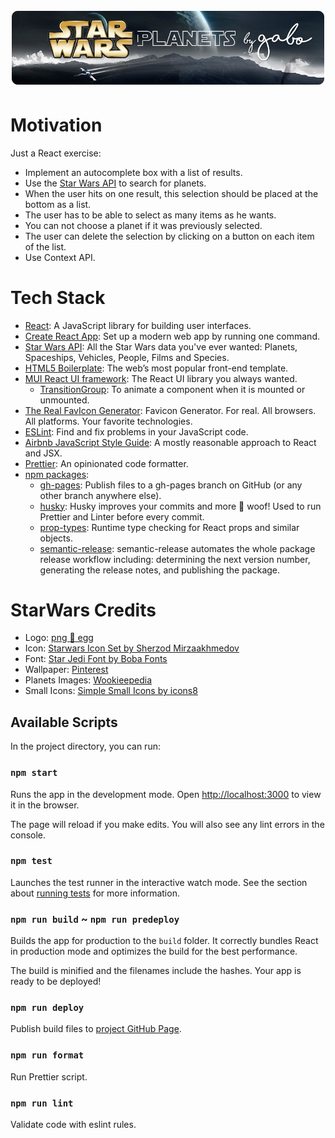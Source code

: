 <h1 align="center">
  <img src="assets/readme-header.png" alt="Bear Stone Smart Home" />
</h1>

# Motivation

Just a React exercise:

- Implement an autocomplete box with a list of results.
- Use the [Star Wars API](https://swapi.dev/) to search for planets.
- When the user hits on one result, this selection should be placed at
  the bottom as a list.
- The user has to be able to select as many items as he wants.
- You can not choose a planet if it was previously selected.
- The user can delete the selection by clicking on a button on each
  item of the list.
- Use Context API.

# Tech Stack

- [React](https://reactjs.org/): A JavaScript library for building user
  interfaces.
- [Create React App](https://github.com/facebook/create-react-app): Set
  up a modern web app by running one command.
- [Star Wars API](https://swapi.dev/): All the Star Wars data you've
  ever wanted: Planets, Spaceships, Vehicles, People, Films and Species.
- [HTML5 Boilerplate](https://html5boilerplate.com/): The web’s most
  popular front-end template.
- [MUI React UI framework](https://mui.com/): The React UI library you
  always wanted.
  - [TransitionGroup](https://mui.com/components/transitions/#transitiongroup):
    To animate a component when it is mounted or unmounted.
- [The Real FavIcon Generator](https://realfavicongenerator.net/):
  Favicon Generator. For real. All browsers. All platforms. Your
  favorite technologies.
- [ESLint](https://eslint.org/): Find and fix problems in your
  JavaScript code.
- [Airbnb JavaScript Style Guide](https://airbnb.io/javascript/react/):
  A mostly reasonable approach to React and JSX.
- [Prettier](https://prettier.io/): An opinionated code formatter.
- [npm packages](https://www.npmjs.com/):
  - [gh-pages](https://www.npmjs.com/package/gh-pages):
    Publish files to a gh-pages branch on GitHub (or any other branch
    anywhere else).
  - [husky](https://www.npmjs.com/package/husky):
    Husky improves your commits and more 🐶 woof! Used to run Prettier
    and Linter before every commit.
  - [prop-types](https://www.npmjs.com/package/prop-types):
    Runtime type checking for React props and similar objects.
  - [semantic-release](https://www.npmjs.com/package/semantic-release):
    semantic-release automates the whole package release workflow
    including: determining the next version number, generating the
    release notes, and publishing the package.

# StarWars Credits

- Logo: [png :egg: egg](https://www.pngegg.com/es/png-evbry)
- Icon: [Starwars Icon Set by Sherzod Mirzaakhmedov](https://dribbble.com/shots/3907212-Starwars-Icon-Set)
- Font: [Star Jedi Font by Boba Fonts](https://www.fontspace.com/star-jedi-font-f9641)
- Wallpaper: [Pinterest](https://co.pinterest.com/pin/116249234110084856/)
- Planets Images: [Wookieepedia](https://starwars.fandom.com/)
- Small Icons: [Simple Small Icons by icons8](https://icons8.com/icons/small)

## Available Scripts

In the project directory, you can run:

### `npm start`

Runs the app in the development mode.
Open [http://localhost:3000](http://localhost:3000) to view it in the browser.

The page will reload if you make edits.
You will also see any lint errors in the console.

### `npm test`

Launches the test runner in the interactive watch mode.
See the section about [running tests](https://facebook.github.io/create-react-app/docs/running-tests) for more information.

### `npm run build` ~ `npm run predeploy`

Builds the app for production to the `build` folder.
It correctly bundles React in production mode and optimizes the build for the best performance.

The build is minified and the filenames include the hashes.
Your app is ready to be deployed!

### `npm run deploy`

Publish build files to [project GitHub Page](https://gabrielizalo.github.io/starwars-planets/).

### `npm run format`

Run Prettier script.

### `npm run lint`

Validate code with eslint rules.
